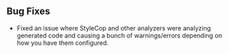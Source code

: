 ## Bug Fixes

- Fixed an issue where StyleCop and other analyzers were analyzing generated code and causing a bunch of warnings/errors depending on how you have them configured.